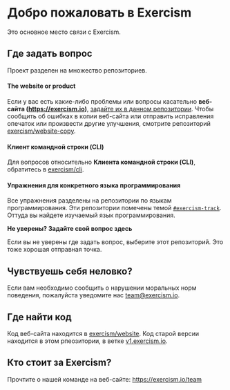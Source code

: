 # Добро пожаловать в Exercism

Это основное место связи с Exercism.

## Где задать вопрос

Проект разделен на множество репозиториев.

#### The website or product

Если у вас есть какие-либо проблемы или вопросы касательно **веб-сайта (https://exercism.io)**, [задайте их в данном репозитории](https://github.com/exercism/exercism/issues). Чтобы сообщить об ошибках в копии веб-сайта или отправить исправления опечаток или произвести другие улучшения, смотрите репозиторий [exercism/website-copy](https://github.com/exercism/website-copy/issues).

#### Клиент командной строки (CLI)

Для вопросов относительно **Клиента командной строки (CLI)**, обратитесь в [exercism/cli](https://github.com/exercism/cli/issues).

#### Упражнения для конкретного языка программирования

Все упражнения разделены на репозитории по языкам программирования. Эти репозитории помечены темой [`#exercism-track`](https://github.com/search?q=topic%3Aexercism-track+org%3Aexercism&type=Repositories). Оттуда вы найдете изучаемый язык программирования.

**Не уверены? Задайте свой вопрос здесь**

Если вы не уверены где задать вопрос, выберите этот репозиторий. Это тоже хорошая отправная точка.

## Чувствуешь себя неловко?

Если вам необходимо сообщить о нарушении моральных норм поведения, пожалуйста уведомите нас team@exercism.io.

## Где найти код

Код веб-сайта находится в [exercism/website](http://github.com/exercism/website).
Код старой версии находится в этом рпеозитории, в ветке [v1.exercism.io](https://github.com/exercism/exercism/tree/v1.exercism.io).

## Кто стоит за Exercism?

Прочтите о нашей команде на веб-сайте: https://exercism.io/team
